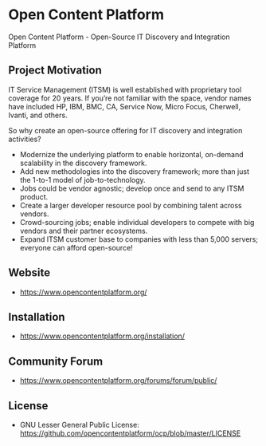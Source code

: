 Open Content Platform
=====================
Open Content Platform - Open-Source IT Discovery and Integration Platform

Project Motivation
------------------
IT Service Management (ITSM) is well established with proprietary tool coverage for 20 years.  If you’re not familiar with the space, vendor names have included HP, IBM, BMC, CA, Service Now, Micro Focus, Cherwell, Ivanti, and others.

So why create an open-source offering for IT discovery and integration activities?

  * Modernize the underlying platform to enable horizontal, on-demand scalability in the discovery framework.
  * Add new methodologies into the discovery framework; more than just the 1-to-1 model of job-to-technology.
  * Jobs could be vendor agnostic; develop once and send to any ITSM product.
  * Create a larger developer resource pool by combining talent across vendors.
  * Crowd-sourcing jobs; enable individual developers to compete with big vendors and their partner ecosystems.
  * Expand ITSM customer base to companies with less than 5,000 servers; everyone can afford open-source!

Website
-------
  * https://www.opencontentplatform.org/
 
Installation
------------
  * https://www.opencontentplatform.org/installation/

Community Forum
---------------
  * https://www.opencontentplatform.org/forums/forum/public/

License
-------
  * GNU Lesser General Public License: https://github.com/opencontentplatform/ocp/blob/master/LICENSE

